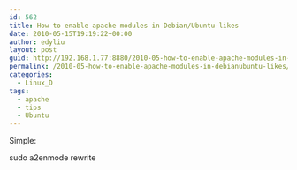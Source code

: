 ```yaml
---
id: 562
title: How to enable apache modules in Debian/Ubuntu-likes
date: 2010-05-15T19:19:22+00:00
author: edyliu
layout: post
guid: http://192.168.1.77:8880/2010-05-how-to-enable-apache-modules-in-debianubuntu-likes/
permalink: /2010-05-how-to-enable-apache-modules-in-debianubuntu-likes/
categories:
  - Linux_D
tags:
  - apache
  - tips
  - Ubuntu
---
```

Simple:
  
sudo a2enmode rewrite
